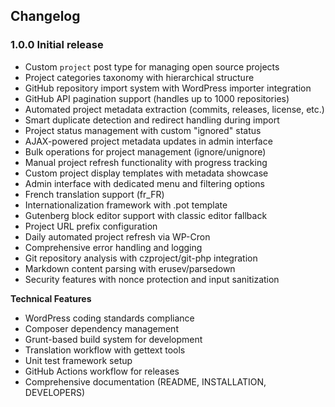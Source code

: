 ## Changelog

### 1.0.0 Initial release
* Custom `project` post type for managing open source projects
* Project categories taxonomy with hierarchical structure
* GitHub repository import system with WordPress importer integration
* GitHub API pagination support (handles up to 1000 repositories)
* Automated project metadata extraction (commits, releases, license, etc.)
* Smart duplicate detection and redirect handling during import
* Project status management with custom "ignored" status
* AJAX-powered project metadata updates in admin interface
* Bulk operations for project management (ignore/unignore)
* Manual project refresh functionality with progress tracking
* Custom project display templates with metadata showcase
* Admin interface with dedicated menu and filtering options
* French translation support (fr_FR)
* Internationalization framework with .pot template
* Gutenberg block editor support with classic editor fallback
* Project URL prefix configuration
* Daily automated project refresh via WP-Cron
* Comprehensive error handling and logging
* Git repository analysis with czproject/git-php integration
* Markdown content parsing with erusev/parsedown
* Security features with nonce protection and input sanitization

**Technical Features**
* WordPress coding standards compliance
* Composer dependency management
* Grunt-based build system for development
* Translation workflow with gettext tools
* Unit test framework setup
* GitHub Actions workflow for releases
* Comprehensive documentation (README, INSTALLATION, DEVELOPERS)
